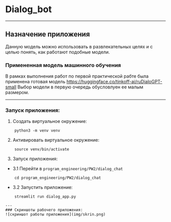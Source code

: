 # Dialog_bot
---
## Назначение приложения
Данную модель можно использовать в развлекательных целях и с целью понять, как работают подобные модели.
### Примененная модель машинного обучения
В рамках выполнения работ по первой практической рабте была применена готовая модель https://huggingface.co/tinkoff-ai/ruDialoGPT-small
Выбор модели в первую очередь обусловлуен ее малым размером.

---
### Запуск приложения:

1) Создать виртуальное окружение:

```
    python3 -m venv venv
```

2) Активировать виртуальное окружение:

```
    source venv/bin/activate
```

3) Запуск приложения:

- 3.1 Перейти в `program_engineering/PW2/dialog_chat`

```
    cd program_engineering/PW2/dialog_chat
```

- 3.2 Запустить приложение:

```
    streamlit run dialog_app.py

---
### Скриншоты рабочего приложения:
![скриншот работы приложения](img/skrin.png)


